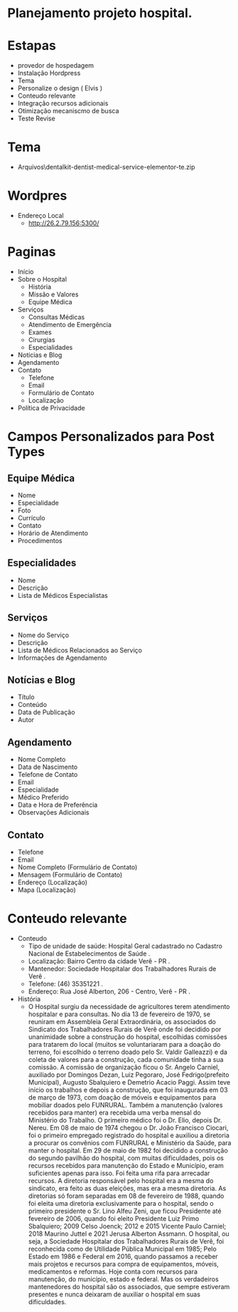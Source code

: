 # Planejamento projeto hospital.

# Estapas
- provedor de hospedagem
- Instalação Hordpress
- Tema
- Personalize o design ( Elvis )
- Conteudo relevante
- Integração recursos adicionais
- Otimização mecaniscmo de busca
- Teste Revise

# Tema
- Arquivos\dentalkit-dentist-medical-service-elementor-te.zip

# Wordpres
- Endereço Local
    - http://26.2.79.156:5300/

# Paginas
- Início
- Sobre o Hospital
  - História
  - Missão e Valores
  - Equipe Médica
- Serviços
  - Consultas Médicas
  - Atendimento de Emergência
  - Exames
  - Cirurgias
  - Especialidades
- Notícias e Blog
- Agendamento
- Contato
  - Telefone
  - Email
  - Formulário de Contato
  - Localização
- Política de Privacidade

# Campos Personalizados para Post Types

## Equipe Médica
- Nome
- Especialidade
- Foto
- Currículo
- Contato
- Horário de Atendimento
- Procedimentos

## Especialidades
- Nome
- Descrição
- Lista de Médicos Especialistas

## Serviços
- Nome do Serviço
- Descrição
- Lista de Médicos Relacionados ao Serviço
- Informações de Agendamento

## Notícias e Blog
- Título
- Conteúdo
- Data de Publicação
- Autor

## Agendamento
- Nome Completo
- Data de Nascimento
- Telefone de Contato
- Email
- Especialidade
- Médico Preferido
- Data e Hora de Preferência
- Observações Adicionais

## Contato
- Telefone
- Email
- Nome Completo (Formulário de Contato)
- Mensagem (Formulário de Contato)
- Endereço (Localização)
- Mapa (Localização)


# Conteudo relevante
- Conteudo
    - Tipo de unidade de saúde: Hospital Geral cadastrado no Cadastro Nacional de Estabelecimentos de Saúde .
    - Localização: Bairro Centro da cidade Verê - PR .
    - Mantenedor: Sociedade Hospitalar dos Trabalhadores Rurais de Verê .
    - Telefone: (46) 35351221 .
    - Endereço: Rua José Alberton, 206 - Centro, Verê - PR .
- História 
    - O Hospital surgiu da necessidade de agricultores terem atendimento hospitalar e para consultas. No dia 13 de fevereiro de 1970, se reuniram em Assembleia Geral Extraordinária, os associados do Sindicato dos Trabalhadores Rurais de Verê onde foi decidido por unanimidade sobre a construção do hospital, escolhidas comissões para tratarem do local (muitos se voluntariaram para a doação do terreno, foi escolhido o terreno doado pelo Sr. Valdir Galleazzi) e da coleta de valores para a construção, cada comunidade tinha a sua comissão. A comissão de organização ficou o Sr. Angelo Carniel, auxiliado por Domingos Dezan, Luiz Pegoraro, José Fedrigo(prefeito Municipal), Augusto Sbalquiero e Demetrio Acacio Paggi. Assim teve início os trabalhos e depois a construção, que foi inaugurada em 03 de março de 1973, com doação de móveis e equipamentos para mobiliar doados pelo FUNRURAL. Também a manutenção (valores recebidos para manter) era recebida uma verba mensal do Ministério do Trabalho. 
    O primeiro médico foi o Dr. Elio, depois Dr. Nereu. Em 08 de maio de 1974 chegou o Dr. João Francisco Ciocari, foi o primeiro empregado registrado do hospital e auxiliou a diretoria a procurar os convênios com FUNRURAL e Ministério da Saúde, para manter o hospital. 
    Em 29 de maio de 1982 foi decidido a construção do segundo pavilhão do hospital, com muitas dificuldades, pois os recursos recebidos para manutenção do Estado e Município, eram suficientes apenas para isso. Foi feita uma rifa para arrecadar recursos.
    A diretoria responsável pelo hospital era a mesma do sindicato, era feito as duas eleições, mas era a mesma diretoria. As diretorias só foram separadas em 08 de fevereiro de 1988, quando foi eleita uma diretoria exclusivamente para o hospital, sendo o primeiro presidente o Sr. Lino Alfeu Zeni, que ficou Presidente até fevereiro de 2006, quando foi eleito Presidente Luiz Primo Sbalquiero; 2009 Celso Joenck; 2012 e 2015 Vicente Paulo Carniel; 2018 Maurino Juttel e 2021 Jerusa Alberton Assmann. 
    O hospital, ou seja, a Sociedade Hospitalar dos Trabalhadores Rurais de Verê, foi reconhecida como de Utilidade Pública Municipal em 1985; Pelo Estado em 1986 e Federal em 2016, quando passamos a receber mais projetos e recursos para compra de equipamentos, móveis, medicamentos e reformas. 
    Hoje conta com recursos para manutenção, do município, estado e federal.
    Mas os verdadeiros mantenedores do hospital são os associados, que sempre estiveram presentes e nunca deixaram de auxiliar o hospital em suas dificuldades. 
